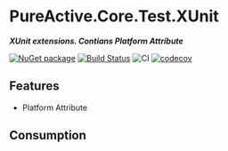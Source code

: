 # PureActive.Core.Test.XUnit

***XUnit extensions.  Contians Platform Attribute***

[![NuGet package](https://img.shields.io/nuget/v/PureActive.Core.Test.XUnit.svg)](https://nuget.org/packages/PureActive.Core.Test.XUnit)
[![Build Status](https://dev.azure.com/PureActive/PureActive.Core.Test.XUnit/_apis/build/status/PureActive.PureActive.Core.Test.XUnit?branchName=pureactive)](https://dev.azure.com/PureActive/PureActive.Core.Test.XUnit/_build/latest?definitionId=12&branchName=pureactive)
![CI](https://github.com/PureActive/PureActive.Core.Test.XUnit/workflows/CI/badge.svg)
[![codecov](https://codecov.io/gh/PureActive/PureActive.Core.Test.XUnit/branch/master/graph/badge.svg)](https://codecov.io/gh/PureActive/PureActive.Core.Test.XUnit)

## Features

* Platform Attribute

## Consumption

